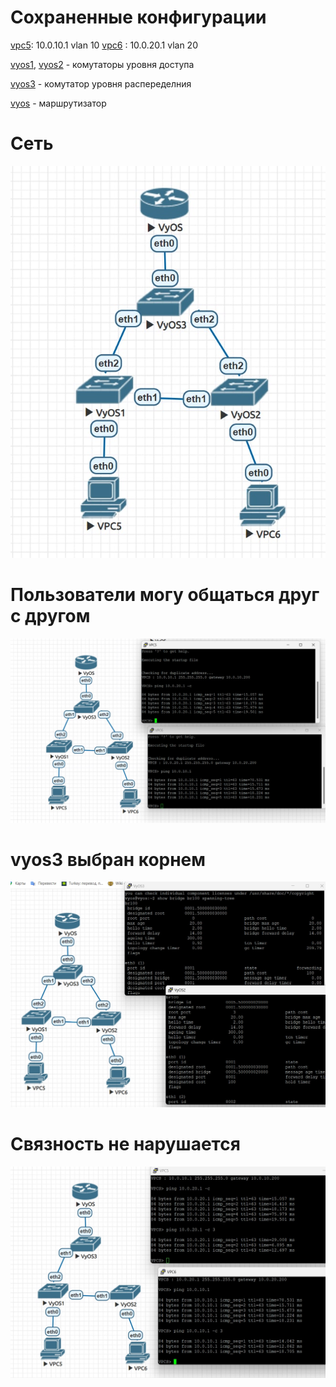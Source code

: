 # Сохраненные конфигурации

[vpc5](vpc5): 10.0.10.1 vlan 10
[vpc6](vpc6) : 10.0.20.1 vlan 20

[vyos1](vyos1), [vyos2](vyos2) - комутаторы уровня доступа

[vyos3](vyos3) - комутатор уровня распеределния

[vyos](vyos) - маршрутизатор

# Сеть
![](img/scheme.jpg)

# Пользователи могу общаться друг с другом
![](img/ping.jpg)

# vyos3 выбран корнем
![](img/root.jpg)

# Связность не нарушается
![](img/ping_2.jpg)


